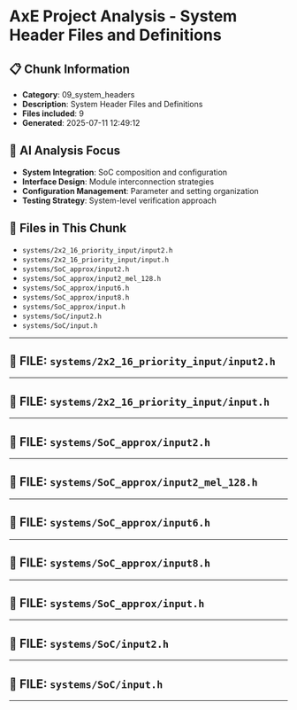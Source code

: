 # AxE Project Analysis - System Header Files and Definitions

## 📋 Chunk Information
- **Category**: 09_system_headers
- **Description**: System Header Files and Definitions
- **Files included**: 9
- **Generated**: 2025-07-11 12:49:12

## 🎯 AI Analysis Focus

- **System Integration**: SoC composition and configuration
- **Interface Design**: Module interconnection strategies
- **Configuration Management**: Parameter and setting organization
- **Testing Strategy**: System-level verification approach

## 📁 Files in This Chunk

- `systems/2x2_16_priority_input/input2.h`
- `systems/2x2_16_priority_input/input.h`
- `systems/SoC_approx/input2.h`
- `systems/SoC_approx/input2_mel_128.h`
- `systems/SoC_approx/input6.h`
- `systems/SoC_approx/input8.h`
- `systems/SoC_approx/input.h`
- `systems/SoC/input2.h`
- `systems/SoC/input.h`

---


## 📄 FILE: `systems/2x2_16_priority_input/input2.h`


---


## 📄 FILE: `systems/2x2_16_priority_input/input.h`


---


## 📄 FILE: `systems/SoC_approx/input2.h`


---


## 📄 FILE: `systems/SoC_approx/input2_mel_128.h`


---


## 📄 FILE: `systems/SoC_approx/input6.h`


---


## 📄 FILE: `systems/SoC_approx/input8.h`


---


## 📄 FILE: `systems/SoC_approx/input.h`


---


## 📄 FILE: `systems/SoC/input2.h`


---


## 📄 FILE: `systems/SoC/input.h`


---


